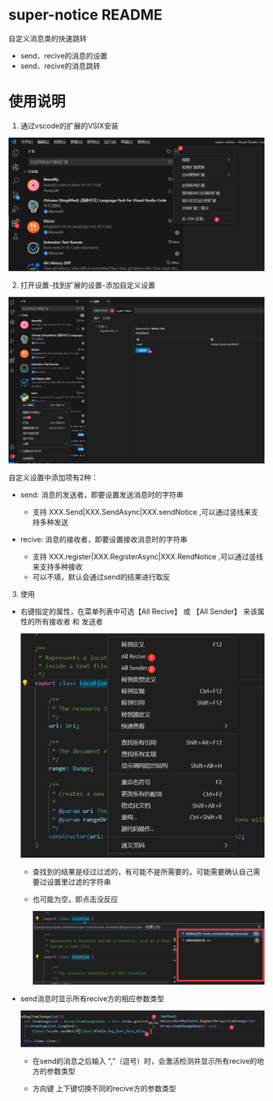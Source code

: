 # super-notice README

自定义消息类的快速跳转

- send、recive的消息的设置
- send、recive的消息跳转

# 使用说明

1. 通过vscode的扩展的VSIX安装

<img src="./imgs/1.png"/>

2. 打开设置-找到扩展的设置-添加自定义设置

<img src="./imgs/2.png"/>

自定义设置中添加项有2种：

- send: 消息的发送者，即要设置发送消息时的字符串
  - 支持  XXX.Send|XXX.SendAsync|XXX.sendNotice ,可以通过竖线来支持多种发送

- recive: 消息的接收者，即要设置接收消息时的字符串
  - 支持  XXX.register|XXX.RegisterAsync|XXX.RendNotice ,可以通过竖线来支持多种接收
  - 可以不填，默认会通过send的结果进行取反

3. 使用

- 右键指定的属性，在菜单列表中可选【All Recive】 或 【All Sender】 来该属性的所有接收者 和 发送者

    <img src="./imgs/3.png"/>

  - 查找到的结果是经过过滤的，有可能不是所需要的，可能需要确认自己需要过设置里过滤的字符串

  - 也可能为空，即点击没反应

    <img src="./imgs/4.png"/>

- send消息时显示所有recive方的相应参数类型

    <img src="./imgs/5.png"/>

  - 在send的消息之后输入 ","（逗号）时，会激活检测并显示所有recive的地方的参数类型

  - 方向键 上下键切换不同的recive方的参数类型
